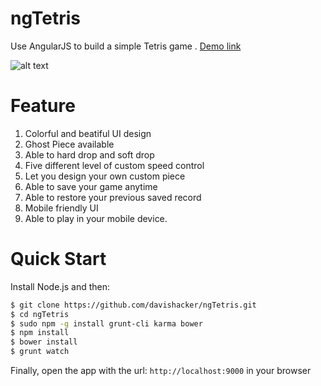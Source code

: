 ngTetris
========

Use AngularJS to build a simple Tetris game . [Demo link](http://ngtetris.com)

![alt text](https://s3.amazonaws.com/ngtetrisresource/ngtetris.png "Game Play")

Feature
===========
1. Colorful and beatiful UI design
2. Ghost Piece available
3. Able to hard drop and soft drop
4. Five different level of custom speed control
5. Let you design your own custom piece
6. Able to save your game anytime
7. Able to restore your previous saved record
8. Mobile friendly UI 
9. Able to play in your mobile device.

Quick Start
===========
Install Node.js and then:

```sh
$ git clone https://github.com/davishacker/ngTetris.git
$ cd ngTetris
$ sudo npm -g install grunt-cli karma bower
$ npm install
$ bower install
$ grunt watch
```

Finally, open the app with the url: `http://localhost:9000` in your browser
